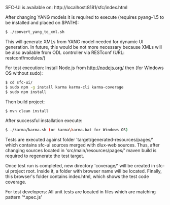 SFC-UI is available on:
http://localhost:8181/sfc/index.html

After changing YANG models it is required to execute (requires pyang-1.5 to be installed and placed on $PATH):
```sh
$ ./convert_yang_to_xml.sh
```
This will generate XMLs from YANG model needed for dynamic UI generation. In future, this would be not more necessary
because XMLs will be also available from ODL controller via RESTconf (URL: restconf/modules/)


For test execution: Install Node.js from http://nodejs.org/ then (for Windows OS without sudo):
```sh
$ cd sfc-ui/
$ sudo npm -g install karma karma-cli karma-coverage
$ sudo npm install
```
Then build project:
```sh
$ mvn clean install
```

After successful installation execute:
```sh
$ ./karma/karma.sh (or karma\karma.bat for Windows OS)
```

Tests are executed against folder 'target/generated-resources/pages/' which contains sfc-ui sources
merged with dlux-web sources. Thus, after changing sources located in 'src/main/resources/pages/'
maven build is required to regenerate the test target.

Once test run is completed, new directory 'coverage/' will be created in sfc-ui project root. 
Inside it, a folder with browser name will be located. Finally, this browser's folder contains
index.html, which shows the test code coverage.

For test developers:
All unit tests are located in files which are matching pattern '*.spec.js'